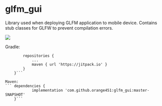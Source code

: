 # glfm_gui

Library used when deploying GLFM application to mobile device. Contains stub classes for GLFW to prevent compilation errors.

[![](https://jitpack.io/v/orange451/glfm_gui.svg)](https://jitpack.io/#orange451/glfm_gui)

Gradle:
```	allprojects {
		repositories {
			...
			maven { url 'https://jitpack.io' }
		}
	}```
  
Maven:
```	dependencies {
	        implementation 'com.github.orange451:glfm_gui:master-SNAPSHOT'
	}```
